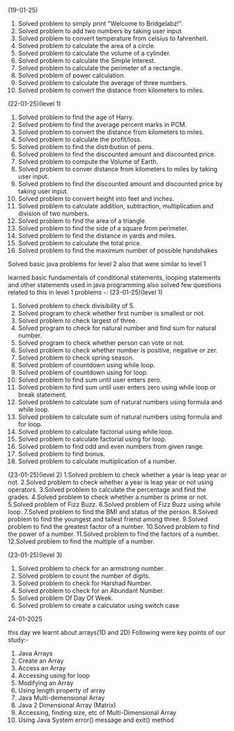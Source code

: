 (19-01-25)
1. Solved problem to simply print "Welcome to Bridgelabz!".
2. Solved problem to add two numbers by taking user input.
3. Solved problem to convert temperature from celsius to fahrenheit.
4. Solved problem to calculate the area of a circle.
5. Solved problem to calculate the volume of a cylinder.
6. Solved problem to calculate the Simple Interest.
7. Solved problem to calculate the perimeter of a rectangle.
8. Solved problem of power calculation.
9. Solved problem to calculate the average of three numbers.
10. Solved problem to convert the distance from kilometers to miles.

(22-01-25)(level 1)
1. Solved problem to find the age of Harry.
2. Solved problem to find the average percent marks in PCM.
3. Solved problem to convert the distance from kilometers to miles.
4. Solved problem to calculate the profit/loss.
5. Solved problem to find the distribution of pens.
6. Solved problem to find the discounted amount and discounted price.
7. Solved problem to compute the Volume of Earth.
8. Solved problem to conver distance from kilometers to miles by taking user input.
9. Solved problem to find the discounted amount and discounted price by taking user input.
10. Solved problem to convert height into feet and inches.
11. Solved problem to calculate addition, subtraction, multiplication and division of two numbers.
12. Solved problem to find the area of a triangle.
13. Solved problem to find the side of a square from perimeter.
14. Solved problem to find the distance in yards and miles.
15. Solved problem to calculate the total price.
16. Solved problem to find the maximum number of possible handshakes

Solved basic java problems for level 2 also that were similar to level 1

learned basic fundamentals of conditional statements, looping statements and other statements used in java programming
 also solved few questions related to this in level 1 problems -:
(23-01-25)(level 1)
1. Solved problem to check divisibility of 5.
2. Solved program to check whether first number is smallest or not.
3. Solved problem to check largest of three.
4. Solved program to check for natural number and find sum for natural number.
5. Solved program to check whether person can vote or not.
6. Solved problem to check whether number is positive, negative or zer.
7. Solved problem to check spring season.
8. Solved problem of countdown using while loop.
9. Solved problem of countdown using for loop.
10. Solved problem to find sum until user enters zero.
11. Solved problem to find sum until user enters zero using while loop or break statement.
12. Solved problem to calculate sum of natural numbers using formula and while loop.
13. Solved problem to calculate sum of natural numbers using formula and for loop.
14. Solved problem to calculate factorial using while loop.
15. Solved problem to calculate factorial using for loop.
16. Solved problem to find odd and even numbers from given range.
17. Solved problem to find bonus.
18. Solved problem to calculate multiplication of a number.

(23-01-25)(level 2)
1.Solved problem to check whether a year is leap year or not.
2.Solved problem to check whether a year is leap year or not using operators.
3.Solved problem to calculate the percentage and find the grades.
4.Solved problem to check whether a number is prime or not.
5.Solved problem of Fizz Buzz.
6.Solved problem of Fizz Buzz using while loop.
7.Solved problem to find the BMI and status of the person.
8.Solved problem to find the youngest and tallest friend among three.
9.Solved problem to find the greatest factor of a number.
10.Solved problem to find the power of a number.
11.Solved problem to find the factors of a number.
12.Solved problem to find the multiple of a number.

(23-01-25)(level 3)
1. Solved problem to check for an armstrong number.
2. Solved problem to count the number of digits.
3. Solved problem to check for Harshad Number.
4. Solved problem to check for an Abundant Number.
5. Solved problem Of Day Of Week.
6. Solved problem to create a calculator using switch case

24-01-2025

this day we learnt about arrays(1D and 2D)
Following were key points of our study:-
1. Java Arrays
2. Create an Array
3. Access an Array
4. Accessing using for loop
5. Modifying an Array
6. Using length property of array
7. Java Multi-demensional Array
8. Java 2 Dimensional Array (Matrix)
9. Accessing, finding size, etc of Multi-Dimensional Array
10. Using Java System error() message and exit() method